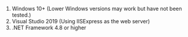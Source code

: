 1. Windows 10+ (Lower Windows versions may work but have not been tested.)
1. Visual Studio 2019 (Using IISExpress as the web server)
1. .NET Framework 4.8 or higher
